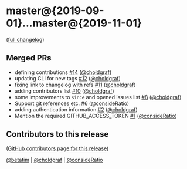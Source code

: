 # master@{2019-09-01}...master@{2019-11-01}
([full changelog](https://github.com/choldgraf/github-activity/compare/479cc4b2f5504945021e3c4ee84818a10fabf810...ed7f1ed78b523c6b9fe6b3ac29e834087e299296))


## Merged PRs
* defining contributions [#14](https://github.com/choldgraf/github-activity/pull/14) ([@choldgraf](https://github.com/choldgraf))
* updating CLI for new tags [#12](https://github.com/choldgraf/github-activity/pull/12) ([@choldgraf](https://github.com/choldgraf))
* fixing link to changelog with refs [#11](https://github.com/choldgraf/github-activity/pull/11) ([@choldgraf](https://github.com/choldgraf))
* adding contributors list [#10](https://github.com/choldgraf/github-activity/pull/10) ([@choldgraf](https://github.com/choldgraf))
* some improvements to `since` and opened issues list [#8](https://github.com/choldgraf/github-activity/pull/8) ([@choldgraf](https://github.com/choldgraf))
* Support git references etc. [#6](https://github.com/choldgraf/github-activity/pull/6) ([@consideRatio](https://github.com/consideRatio))
* adding authentication information [#2](https://github.com/choldgraf/github-activity/pull/2) ([@choldgraf](https://github.com/choldgraf))
* Mention the required GITHUB_ACCESS_TOKEN [#1](https://github.com/choldgraf/github-activity/pull/1) ([@consideRatio](https://github.com/consideRatio))

## Contributors to this release
([GitHub contributors page for this release](https://github.com/choldgraf/github-activity/graphs/contributors?from=2019-09-01&to=2019-11-01&type=c))

[@betatim](https://github.com/search?q=repo%3Acholdgraf%2Fgithub-activity+involves%3Abetatim+updated%3A2019-09-01..2019-11-01&type=Issues) | [@choldgraf](https://github.com/search?q=repo%3Acholdgraf%2Fgithub-activity+involves%3Acholdgraf+updated%3A2019-09-01..2019-11-01&type=Issues) | [@consideRatio](https://github.com/search?q=repo%3Acholdgraf%2Fgithub-activity+involves%3AconsideRatio+updated%3A2019-09-01..2019-11-01&type=Issues)